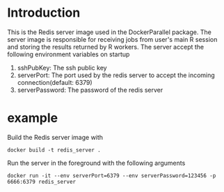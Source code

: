 # Introduction
This is the Redis server image used in the DockerParallel package. The server image is responsible for receiving jobs from user's main R session and storing the results returned by R workers. The server accept the following environment variables on startup

1. sshPubKey: The ssh public key
2. serverPort: The port used by the redis server to accept the incoming connection(default: 6379)
3. serverPassword: The password of the redis server

# example
Build the Redis server image with
```
docker build -t redis_server .
```
Run the server in the foreground with the following arguments
```
docker run -it --env serverPort=6379 --env serverPassword=123456 -p 6666:6379 redis_server
```
